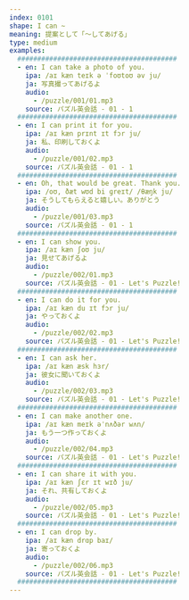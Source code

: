 ```yaml
---
index: 0101
shape: I can ~
meaning: 提案として「〜してあげる」
type: medium
examples:
  ########################################
  - en: I can take a photo of you.
    ipa: /aɪ kæn teɪk ə ˈfoʊtoʊ əv ju/
    ja: 写真撮ってあげるよ
    audio:
      - /puzzle/001/01.mp3
    source: パズル英会話 - 01 - 1
  ########################################
  - en: I can print it for you.
    ipa: /aɪ kæn prɪnt ɪt fɔr ju/
    ja: 私、印刷しておくよ
    audio:
      - /puzzle/001/02.mp3
    source: パズル英会話 - 01 - 1
  ########################################
  - en: Oh, that would be great. Thank you.
    ipa: /oʊ, ðæt wʊd bi ɡreɪt/ /θæŋk ju/
    ja: そうしてもらえると嬉しい。ありがとう
    audio:
      - /puzzle/001/03.mp3
    source: パズル英会話 - 01 - 1
  ########################################
  - en: I can show you.
    ipa: /aɪ kæn ʃoʊ ju/
    ja: 見せてあげるよ
    audio:
      - /puzzle/002/01.mp3
    source: パズル英会話 - 01 - Let's Puzzle!
  ########################################
  - en: I can do it for you.
    ipa: /aɪ kæn du ɪt fɔr ju/
    ja: やっておくよ
    audio:
      - /puzzle/002/02.mp3
    source: パズル英会話 - 01 - Let's Puzzle!
  ########################################
  - en: I can ask her.
    ipa: /aɪ kæn æsk hɜr/
    ja: 彼女に聞いておくよ
    audio:
      - /puzzle/002/03.mp3
    source: パズル英会話 - 01 - Let's Puzzle!
  ########################################
  - en: I can make another one.
    ipa: /aɪ kæn meɪk əˈnʌðər wʌn/
    ja: もう一つ作っておくよ
    audio:
      - /puzzle/002/04.mp3
    source: パズル英会話 - 01 - Let's Puzzle!
  ########################################
  - en: I can share it with you.
    ipa: /aɪ kæn ʃɛr ɪt wɪð ju/
    ja: それ、共有しておくよ
    audio:
      - /puzzle/002/05.mp3
    source: パズル英会話 - 01 - Let's Puzzle!
  ########################################
  - en: I can drop by.
    ipa: /aɪ kæn drɑp baɪ/
    ja: 寄っておくよ
    audio:
      - /puzzle/002/06.mp3
    source: パズル英会話 - 01 - Let's Puzzle!
  ########################################
---
```

